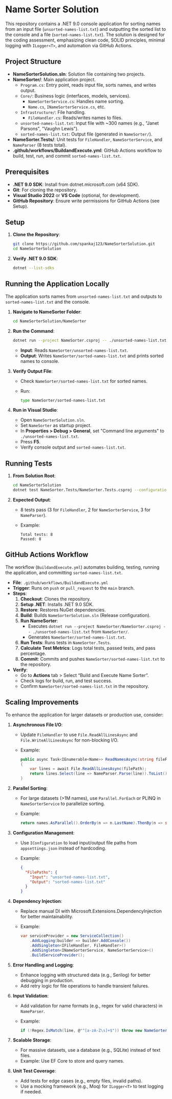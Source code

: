 # Name Sorter Solution

This repository contains a .NET 9.0 console application for sorting names from an input file (`unsorted-names-list.txt`) and outputting the sorted list to the console and a file (`sorted-names-list.txt`). The solution is designed for the coding assessment, emphasizing clean code, SOLID principles, minimal logging with `ILogger<T>`, and automation via GitHub Actions.

## Project Structure

- **NameSorterSolution.sln**: Solution file containing two projects.
- **NameSorter/**: Main application project.
  - `Program.cs`: Entry point, reads input file, sorts names, and writes output.
  - `Core/`: Business logic (interfaces, models, services).
    - `NameSorterService.cs`: Handles name sorting.
    - `Name.cs`, `INameSorterService.cs`, etc.
  - `Infrastructure/`: File handling.
    - `FileHandler.cs`: Reads/writes names to files.
  - `unsorted-names-list.txt`: Input file with \~300 names (e.g., "Janet Parsons", "Vaughn Lewis").
  - `sorted-names-list.txt`: Output file (generated in `NameSorter/`).
- **NameSorter.Tests/**: Unit tests for `FileHandler`, `NameSorterService`, and `NameParser` (8 tests total).
- **.github/workflows/BuildandExecute.yml**: GitHub Actions workflow to build, test, run, and commit `sorted-names-list.txt`.

## Prerequisites

- **.NET 9.0 SDK**: Install from dotnet.microsoft.com (x64 SDK).
- **Git**: For cloning the repository.
- **Visual Studio 2022** or **VS Code** (optional, for development).
- **GitHub Repository**: Ensure write permissions for GitHub Actions (see Setup).

## Setup

1. **Clone the Repository**:

   ```bash
   git clone https://github.com/spankaj123/NameSorterSolution.git
   cd NameSorterSolution
   ```

2. **Verify .NET 9.0 SDK**:

   ```bash
   dotnet --list-sdks
   ```


## Running the Application Locally

The application sorts names from `unsorted-names-list.txt` and outputs to `sorted-names-list.txt` and the console.

1. **Navigate to NameSorter Folder**:

   ```bash
   cd NameSorterSolution/NameSorter
   ```

2. **Run the Command**:

   ```bash
   dotnet run --project NameSorter.csproj -- ./unsorted-names-list.txt
   ```

   - **Input**: Reads `NameSorter/unsorted-names-list.txt`.
   - **Output**: Writes `NameSorter/sorted-names-list.txt` and prints sorted names to console.

3. **Verify Output File**:

   - Check `NameSorter/sorted-names-list.txt` for sorted names.
   - Run:

     ```bash
     type NameSorter/sorted-names-list.txt
     ```

4. **Run in Visual Studio**:

   - Open `NameSorterSolution.sln`.
   - Set `NameSorter` as startup project.
   - In **Properties &gt; Debug &gt; General**, set "Command line arguments" to `./unsorted-names-list.txt`.
   - Press **F5**.
   - Verify console output and `sorted-names-list.txt`.

## Running Tests

1. **From Solution Root**:

   ```bash
   cd NameSorterSolution
   dotnet test NameSorter.Tests/NameSorter.Tests.csproj --configuration Release
   ```
2. **Expected Output**:
   - 8 tests pass (3 for `FileHandler`, 2 for `NameSorterService`, 3 for `NameParser`).
   - Example:

     ```
     Total tests: 8
     Passed: 8
     ```

## GitHub Actions Workflow

The workflow (`BuildandExecute.yml`) automates building, testing, running the application, and committing `sorted-names-list.txt`.

- **File**: `.github/workflows/BuildandExecute.yml`
- **Trigger**: Runs on `push` or `pull_request` to the `main` branch.
- **Steps**:
  1. **Checkout**: Clones the repository.
  2. **Setup .NET**: Installs .NET 9.0 SDK.
  3. **Restore**: Restores NuGet dependencies.
  4. **Build**: Builds `NameSorterSolution.sln` (Release configuration).
  5. **Run NameSorter**:
     - Executes `dotnet run --project NameSorter/NameSorter.csproj -- ./unsorted-names-list.txt` from `NameSorter/`.
     - Generates `NameSorter/sorted-names-list.txt`.
  6. **Run Tests**: Runs tests in `NameSorter.Tests`.
  7. **Calculate Test Metrics**: Logs total tests, passed tests, and pass percentage.
  8. **Commit**: Commits and pushes `NameSorter/sorted-names-list.txt` to the repository.
- **Verify**:
  - Go to **Actions** tab &gt; Select “Build and Execute Name Sorter”.
  - Check logs for build, run, and test success.
  - Confirm `NameSorter/sorted-names-list.txt` in the repository.

## Scaling Improvements

To enhance the application for larger datasets or production use, consider:

1. **Asynchronous File I/O**:

   - Update `FileHandler` to use `File.ReadAllLinesAsync` and `File.WriteAllLinesAsync` for non-blocking I/O.
   - Example:

     ```csharp
     public async Task<IEnumerable<Name>> ReadNamesAsync(string filePath)
     {
         var lines = await File.ReadAllLinesAsync(filePath);
         return lines.Select(line => NameParser.Parse(line)).ToList();
     }
     ```

2. **Parallel Sorting**:

   - For large datasets (&gt;1M names), use `Parallel.ForEach` or PLINQ in `NameSorterService` to parallelize sorting.
   - Example:

     ```csharp
     return names.AsParallel().OrderBy(n => n.LastName).ThenBy(n => string.Join(" ", n.GivenNames)).ToList();
     ```

3. **Configuration Management**:

   - Use `IConfiguration` to load input/output file paths from `appsettings.json` instead of hardcoding.
   - Example:

     ```json
     {
       "FilePaths": {
         "Input": "unsorted-names-list.txt",
         "Output": "sorted-names-list.txt"
       }
     }
     ```

4. **Dependency Injection**:

   - Replace manual DI with Microsoft.Extensions.DependencyInjection for better maintainability.
   - Example:

     ```csharp
     var serviceProvider = new ServiceCollection()
         .AddLogging(builder => builder.AddConsole())
         .AddSingleton<IFileHandler, FileHandler>()
         .AddSingleton<INameSorterService, NameSorterService>()
         .BuildServiceProvider();
     ```

5. **Error Handling and Logging**:

   - Enhance logging with structured data (e.g., Serilog) for better debugging in production.
   - Add retry logic for file operations to handle transient failures.

6. **Input Validation**:

   - Add validation for name formats (e.g., regex for valid characters) in `NameParser`.
   - Example:

     ```csharp
     if (!Regex.IsMatch(line, @"^[a-zA-Z\s]+$")) throw new NameSorterException("Invalid name format.");
     ```

7. **Scalable Storage**:

   - For massive datasets, use a database (e.g., SQLite) instead of text files.
   - Example: Use EF Core to store and query names.

8. **Unit Test Coverage**:

   - Add tests for edge cases (e.g., empty files, invalid paths).
   - Use a mocking framework (e.g., Moq) for `ILogger<T>` to test logging if needed.
